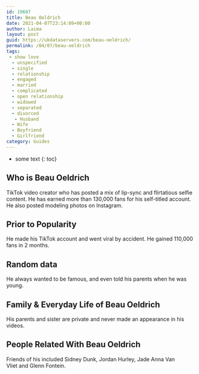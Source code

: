 ```yaml
---
id: 19607
title: Beau Oeldrich
date: 2021-04-07T23:14:09+00:00
author: Laima
layout: post
guid: https://ukdataservers.com/beau-oeldrich/
permalink: /04/07/beau-oeldrich
tags:
 - show love
  - unspecified
  - single
  - relationship
  - engaged
  - married
  - complicated
  - open relationship
  - widowed
  - separated
  - divorced
   - Husband
  - Wife
  - Boyfriend
  - Girlfriend
category: Guides
---
```


* some text
{: toc}


## Who is Beau Oeldrich
                  
                  
                  
TikTok video creator who has posted a mix of lip-sync and flirtatious selfie content. He has earned more than 130,000 fans for his self-titled account. He also posted modeling photos on Instagram. 
                  
              
            
              
            
                
                
                
## Prior to Popularity
                  
                  
                  
He made his TikTok account and went viral by accident. He gained 110,000 fans in 2 months. 
                  
              
            
              
            
                
                
                
## Random data
                  
                  
                  
He always wanted to be famous, and even told his parents when he was young.
                  
              
            
              
            
                
                
                
## Family & Everyday Life of Beau Oeldrich
                  
                  
                  
His parents and sister are private and never made an appearance in his videos.
                  
              
            
              
            
                
                
                
## People Related With Beau Oeldrich
                  
                  
                  
Friends of his included Sidney Dunk, Jordan Hurley, Jade Anna Van Vliet and Glenn Fontein. 
                  
              
            
              
            
                
              
            
              
              
            
            
              
            
          
          
          
